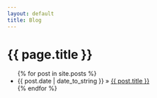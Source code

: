 ```yaml
---
layout: default
title: Blog
---
```

<h1>{{ page.title }}</h1>
<ul class="posts">
    {% for post in site.posts %}
        <li><span>{{ post.date | date_to_string }}</span> » <a href="sandbox{{ post.url }}" title="{{ post.title }}">{{ post.title }}</a></li>
    {% endfor %}
</ul>
